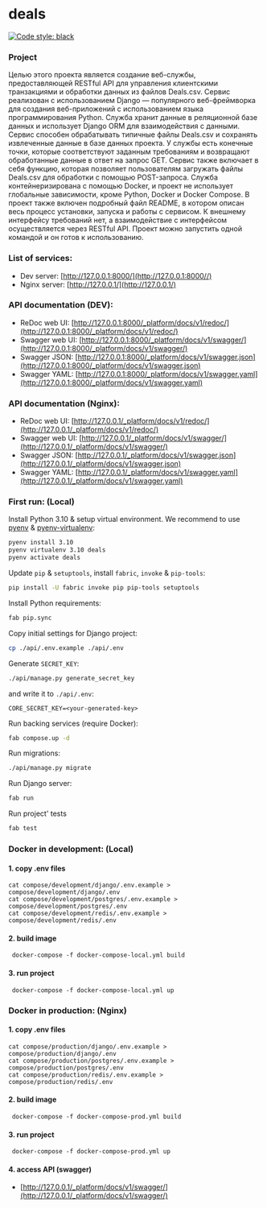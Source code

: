 # deals

[![Code style: black](https://img.shields.io/badge/code%20style-black-000000.svg)](https://github.com/psf/black)

### Project ###
Целью этого проекта является создание веб-службы, предоставляющей RESTful API для управления клиентскими транзакциями и обработки данных из файлов Deals.csv. Сервис реализован с использованием Django — популярного веб-фреймворка для создания веб-приложений с использованием языка программирования Python. Служба хранит данные в реляционной базе данных и использует Django ORM для взаимодействия с данными. Сервис способен обрабатывать типичные файлы Deals.csv и сохранять извлеченные данные в базе данных проекта. У службы есть конечные точки, которые соответствуют заданным требованиям и возвращают обработанные данные в ответ на запрос GET. Сервис также включает в себя функцию, которая позволяет пользователям загружать файлы Deals.csv для обработки с помощью POST-запроса. Служба контейнеризирована с помощью Docker, и проект не использует глобальные зависимости, кроме Python, Docker и Docker Compose. В проект также включен подробный файл README, в котором описан весь процесс установки, запуска и работы с сервисом. К внешнему интерфейсу требований нет, а взаимодействие с интерфейсом осуществляется через RESTful API. Проект можно запустить одной командой и он готов к использованию.

### List of services: ###

* Dev server: [http://127.0.0.1:8000/](http://127.0.0.1:8000//)
* Nginx server: [http://127.0.0.1/](http://127.0.0.1/)

### API documentation (DEV): ###

* ReDoc web UI: [http://127.0.0.1:8000/_platform/docs/v1/redoc/](http://127.0.0.1:8000/_platform/docs/v1/redoc/)
* Swagger web UI: [http://127.0.0.1:8000/_platform/docs/v1/swagger/](http://127.0.0.1:8000/_platform/docs/v1/swagger/)
* Swagger JSON: [http://127.0.0.1:8000/_platform/docs/v1/swagger.json](http://127.0.0.1:8000/_platform/docs/v1/swagger.json)
* Swagger YAML: [http://127.0.0.1:8000/_platform/docs/v1/swagger.yaml](http://127.0.0.1:8000/_platform/docs/v1/swagger.yaml)

### API documentation (Nginx): ###

* ReDoc web UI: [http://127.0.0.1/_platform/docs/v1/redoc/](http://127.0.0.1/_platform/docs/v1/redoc/)
* Swagger web UI: [http://127.0.0.1/_platform/docs/v1/swagger/](http://127.0.0.1/_platform/docs/v1/swagger/)
* Swagger JSON: [http://127.0.0.1/_platform/docs/v1/swagger.json](http://127.0.0.1/_platform/docs/v1/swagger.json)
* Swagger YAML: [http://127.0.0.1/_platform/docs/v1/swagger.yaml](http://127.0.0.1/_platform/docs/v1/swagger.yaml)

### First run: (Local) ###


Install Python 3.10 & setup virtual environment. We recommend to use [pyenv](https://github.com/pyenv/pyenv) & [pyenv-virtualenv](https://github.com/pyenv/pyenv-virtualenv):

```bash
pyenv install 3.10
pyenv virtualenv 3.10 deals
pyenv activate deals
```

Update `pip` & `setuptools`, install `fabric`, `invoke` & `pip-tools`:

```bash
pip install -U fabric invoke pip pip-tools setuptools
```

Install Python requirements:

```bash
fab pip.sync
```

Copy initial settings for Django project:

```bash
cp ./api/.env.example ./api/.env
```

Generate `SECRET_KEY`:

```bash
./api/manage.py generate_secret_key
```

and write it to `./api/.env`:

```
CORE_SECRET_KEY=<your-generated-key>
```

Run backing services (require Docker):

```bash
fab compose.up -d
```

Run migrations:

```bash
./api/manage.py migrate
```

Run Django server:

```bash
fab run
```

Run project' tests
```bash
fab test
```

### Docker in development: (Local) ###

#### 1. copy .env files ####
```shell
cat compose/development/django/.env.example > compose/development/django/.env
cat compose/development/postgres/.env.example > compose/development/postgres/.env
cat compose/development/redis/.env.example > compose/development/redis/.env
```

#### 2. build image ####
```shell
 docker-compose -f docker-compose-local.yml build
```

#### 3. run project ####
```shell
 docker-compose -f docker-compose-local.yml up
```


### Docker in production: (Nginx) ###

#### 1. copy .env files ####
```shell
cat compose/production/django/.env.example > compose/production/django/.env
cat compose/production/postgres/.env.example > compose/production/postgres/.env
cat compose/production/redis/.env.example > compose/production/redis/.env
```

#### 2. build image ####
```shell
 docker-compose -f docker-compose-prod.yml build
```

#### 3. run project ####
```shell
 docker-compose -f docker-compose-prod.yml up
```

#### 4. access API (swagger) ####
- [http://127.0.0.1/_platform/docs/v1/swagger/](http://127.0.0.1/_platform/docs/v1/swagger/)
